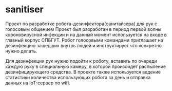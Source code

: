 # sanitiser
Проект по разработке робота-дезинфектора(санитайзера) для рук с голосовым общением
Проект был разработан в период первой волны короновирусной инфекции и на данный момент используется на входе в главный корпус СПБГУТ.
Робот голосовыми командами приглашает на дезинфекцию зашедших внутрь людей и инструктирует что конкретно нужно делать.  

Для дезинфекции рук нужно подойти к роботу, вставить по очереди каждую руку в специальную камеру, в которой произойдет распыление дезинфицирующего средства.
В проекте также используется ведение статистики количества использующих робота за день и отправка данных на IoT-сервер по wifi.
